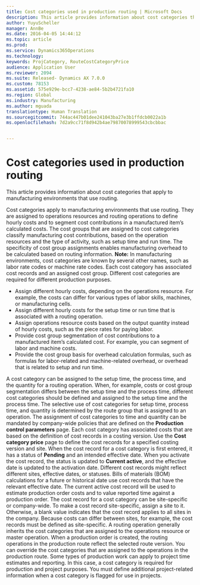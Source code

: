 ```yaml
---
title: Cost categories used in production routing | Microsoft Docs
description: This article provides information about cost categories that apply to manufacturing environments that use routing.
author: YuyuScheller
manager: AnnBe
ms.date: 2016-04-05 14:44:12
ms.topic: article
ms.prod: 
ms.service: Dynamics365Operations
ms.technology: 
keywords: ProjCategory, RouteCostCategoryPrice
audience: Application User
ms.reviewer: 2094
ms.suite: Released- Dynamics AX 7.0.0
ms.custom: 78153
ms.assetid: 575e929e-bcc7-4238-ae84-5b2b4721fa10
ms.region: Global
ms.industry: Manufacturing
ms.author: mguada
translationtype: Human Translation
ms.sourcegitcommit: 744ac447b01dee241043ba27e3b1ffdcb0022a1b
ms.openlocfilehash: 7d2a9cc71f8d942b4ae79870078999543cbcbbac


---
```


# <a name="cost-categories-used-in-production-routing"></a>Cost categories used in production routing

This article provides information about cost categories that apply to manufacturing environments that use routing.

Cost categories apply to manufacturing environments that use routing. They are assigned to operations resources and routing operations to define hourly costs and to segment cost contributions in a manufactured item’s calculated costs. The cost groups that are assigned to cost categories classify manufacturing cost contributions, based on the operation resources and the type of activity, such as setup time and run time. The specificity of cost group assignments enables manufacturing overhead to be calculated based on routing information. **Note:** In manufacturing environments, cost categories are known by several other names, such as labor rate codes or machine rate codes. Each cost category has associated cost records and an assigned cost group. Different cost categories are required for different production purposes.

-   Assign different hourly costs, depending on the operations resource. For example, the costs can differ for various types of labor skills, machines, or manufacturing cells.
-   Assign different hourly costs for the setup time or run time that is associated with a routing operation.
-   Assign operations resource costs based on the output quantity instead of hourly costs, such as the piece rates for paying labor.
-   Provide cost group segmentation of cost contributions to a manufactured item’s calculated cost. For example, you can segment of labor and machine costs.
-   Provide the cost group basis for overhead calculation formulas, such as formulas for labor-related and machine-related overhead, or overhead that is related to setup and run time.

A cost category can be assigned to the setup time, the process time, and the quantity for a routing operation. When, for example, costs or cost group segmentation differs between the setup time and the process time, different cost categories should be defined and assigned to the setup time and the process time. The selective use of cost categories for setup time, process time, and quantity is determined by the route group that is assigned to an operation. The assignment of cost categories to time and quantity can be mandated by company-wide policies that are defined on the **Production control parameters** page. Each cost category has associated costs that are based on the definition of cost records in a costing version. Use the **Cost category price** page to define the cost records for a specified costing version and site. When the cost record for a cost category is first entered, it has a status of **Pending** and an intended effective date. When you activate the cost record, the status is updated to **Current active**, and the effective date is updated to the activation date. Different cost records might reflect different sites, effective dates, or statuses. Bills of materials (BOM) calculations for a future or historical date use cost records that have the relevant effective date. The current active cost record will be used to estimate production order costs and to value reported time against a production order. The cost record for a cost category can be site-specific or company-wide. To make a cost record site-specific, assign a site to it. Otherwise, a blank value indicates that the cost record applies to all sites in the company. Because costs can differ between sites, for example, the cost records must be defined as site-specific. A routing operation generally inherits the cost categories that are assigned to the operations resource or master operation. When a production order is created, the routing operations in the production route reflect the selected route version. You can override the cost categories that are assigned to the operations in the production route. Some types of production work can apply to project time estimates and reporting. In this case, a cost category is required for production and project purposes. You must define additional project-related information when a cost category is flagged for use in projects.




<!--HONumber=Feb17_HO3-->


